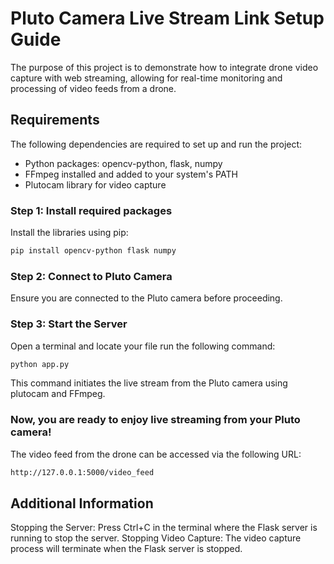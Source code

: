 # Pluto Camera Live Stream Link Setup Guide

The purpose of this project is to demonstrate how to integrate drone video capture with web streaming, allowing for real-time monitoring and processing of video feeds from a drone.

## Requirements
The following dependencies are required to set up and run the project:

- Python packages: opencv-python, flask, numpy 
- FFmpeg installed and added to your system's PATH
- Plutocam library for video capture


### Step 1: Install required packages

Install the libraries using pip:
```bash
pip install opencv-python flask numpy
```

### Step 2: Connect to Pluto Camera

Ensure you are connected to the Pluto camera before proceeding.

### Step 3: Start the Server

Open a terminal and locate your file run the following command:

```bash
python app.py
```
This command initiates the live stream from the Pluto camera using plutocam and FFmpeg.

### Now, you are ready to enjoy live streaming from your Pluto camera! 

The video feed from the drone can be accessed via the following URL:
```bash
http://127.0.0.1:5000/video_feed
```

## Additional Information
Stopping the Server: Press Ctrl+C in the terminal where the Flask server is running to stop the server.
Stopping Video Capture: The video capture process will terminate when the Flask server is stopped.
